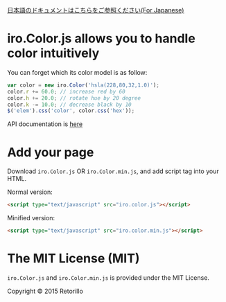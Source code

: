 [日本語のドキュメントはこちらをご参照ください(For Japanese)](readme.ja.md)

# iro.Color.js allows you to handle color intuitively

You can forget which its color model is as follow:

```javascript
var color = new iro.Color('hsla(228,80,32,1.0)');
color.r += 60.0; // increase red by 60
color.h += 20.0; // rotate hue by 20 degree
color.k -= 10.0; // decrease black by 10
$('elem').css('color', color.css('hex'));
```

API documentation is [here](api.md)

# Add your page

Download `iro.Color.js` OR `iro.Color.min.js`, and add script tag into your HTML.

Normal version:

```HTML
<script type="text/javascript" src="iro.color.js"></script>
```

Minified version:

```HTML
<script type="text/javascript" src="iro.color.min.js"></script>
```

# The MIT License (MIT)

`iro.Color.js` and `iro.Color.min.js` is provided under the MIT License.

Copyright &copy; 2015 Retorillo
